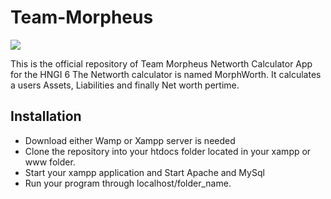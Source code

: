 # Team-Morpheus

<img src="https://res.cloudinary.com/ifeaminu/image/upload/v1569677626/Groupmorphwort_logo_qphpla.png">

This is the official repository of Team Morpheus Networth Calculator App for the HNGI 6
The Networth calculator is named MorphWorth.  It calculates a users Assets, Liabilities and finally Net worth pertime.


## Installation

- Download either Wamp or Xampp server is needed
- Clone the repository into your htdocs folder located in your xampp or www folder.
- Start your xampp application and Start Apache and MySql 
- Run your program through localhost/folder_name.
